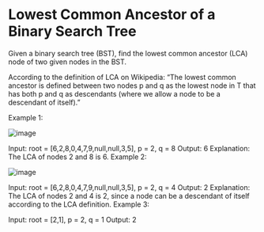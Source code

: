 # Lowest Common Ancestor of a Binary Search Tree

Given a binary search tree (BST), find the lowest common ancestor (LCA) node of two given nodes in the BST.

According to the definition of LCA on Wikipedia: “The lowest common ancestor is defined between two nodes p and q as the lowest node in T that has both p and q as descendants (where we allow a node to be a descendant of itself).”

 

Example 1:

![image](https://user-images.githubusercontent.com/87473469/184395471-9deb99bd-17bf-4184-9100-fefb3ba8031a.png)


Input: root = [6,2,8,0,4,7,9,null,null,3,5], p = 2, q = 8
Output: 6
Explanation: The LCA of nodes 2 and 8 is 6.
Example 2:

![image](https://user-images.githubusercontent.com/87473469/184395504-ead7f0fd-154c-45fb-a47a-84426747262c.png)



Input: root = [6,2,8,0,4,7,9,null,null,3,5], p = 2, q = 4
Output: 2
Explanation: The LCA of nodes 2 and 4 is 2, since a node can be a descendant of itself according to the LCA definition.
Example 3:

Input: root = [2,1], p = 2, q = 1
Output: 2
